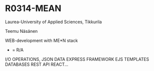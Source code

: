 # R0314-MEAN
Laurea-University of Applied Sciences, Tikkurila

Teemu Näsänen

WEB-development with ME*N stack
* = R/A

I/O OPERATIONS, JSON DATA
EXPRESS FRAMEWORK
EJS TEMPLATES
DATABASES
REST API
REACT...
